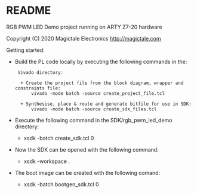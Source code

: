 # README #

RGB PWM LED Demo project running on ARTY Z7-20 hardware

Copyright (C) 2020 Magictale Electronics
http://magictale.com

Getting started:

* Build the PL code locally by executing the following commands in the:

       Vivado directory:
        
        + Create the project file from the block diagram, wrapper and constraints file:
            vivado -mode batch -source create_project_file.tcl
        
        + Synthesise, place & route and generate bitfile for use in SDK:
            vivado -mode batch -source create_sdk_files.tcl

* Execute the following command in the SDK/rgb_pwm_led_demo directory:
    + xsdk -batch create_sdk.tcl 0

* Now the SDK can be opened with the following command:
    + xsdk -workspace .

* The boot image can be created with the following comand:
    + xsdk -batch bootgen_sdk.tcl 0
